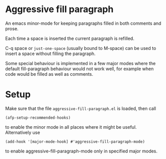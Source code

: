 Aggressive fill paragraph
========================

An emacs minor-mode for keeping paragraphs filled in both comments and prose.

Each time a space is inserted the current paragraph is refilled.

C-q space or `just-one-space` (usually bound to M-space) can be used to
insert a space without filling the paragraph.

Some special behaviour is implemented in a few major modes where the
default fill-paragraph behaviour would not work well, for example when code
would be filled as well as comments.


Setup
=====

Make sure that the file `aggressive-fill-paragraph.el` is loaded, then call

    (afp-setup-recommended-hooks)

to enable the minor mode in all places where it might be useful.
Alternatively use

    (add-hook '[major-mode-hook] #'aggressive-fill-paragraph-mode)

to enable aggressive-fill-paragraph-mode only in specified major modes.
